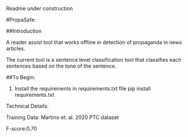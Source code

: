 Readme under construction

#PropaSafe:

##Introduction

A reader assist tool that works offline in detection of propaganda in news articles. 

The current tool is a sentence level classification tool that classifies each sentences based on the tone of the sentence. 


##To Begin:

1) Install the requirements in requirements.txt file
pip install requirements.txt

Technical Details:

Training Data: Martino et. al. 2020 PTC dataset

F-score:0.70